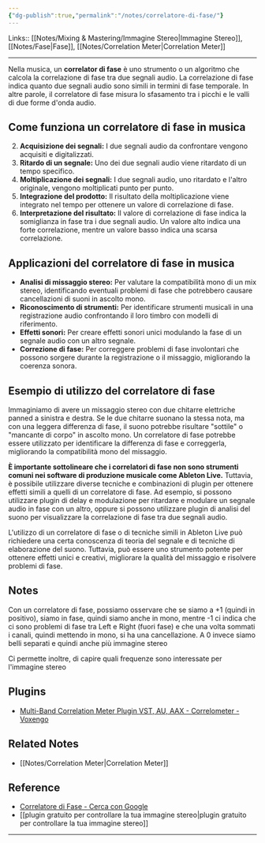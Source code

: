 ```yaml
---
{"dg-publish":true,"permalink":"/notes/correlatore-di-fase/"}
---
```


Links:: [[Notes/Mixing & Mastering/Immagine Stereo\|Immagine Stereo]], [[Notes/Fase\|Fase]], [[Notes/Correlation Meter\|Correlation Meter]]

---
Nella musica, un **correlator di fase** è uno strumento o un algoritmo che calcola la correlazione di fase tra due segnali audio. La correlazione di fase indica quanto due segnali audio sono simili in termini di fase temporale. In altre parole, il correlatore di fase misura lo sfasamento tra i picchi e le valli di due forme d'onda audio.

## Come funziona un correlatore di fase in musica

2. **Acquisizione dei segnali:** I due segnali audio da confrontare vengono acquisiti e digitalizzati.
4. **Ritardo di un segnale:** Uno dei due segnali audio viene ritardato di un tempo specifico.
6. **Moltiplicazione dei segnali:** I due segnali audio, uno ritardato e l'altro originale, vengono moltiplicati punto per punto.
8. **Integrazione del prodotto:** Il risultato della moltiplicazione viene integrato nel tempo per ottenere un valore di correlazione di fase.
10. **Interpretazione del risultato:** Il valore di correlazione di fase indica la somiglianza in fase tra i due segnali audio. Un valore alto indica una forte correlazione, mentre un valore basso indica una scarsa correlazione.

## Applicazioni del correlatore di fase in musica

- **Analisi di missaggio stereo:** Per valutare la compatibilità mono di un mix stereo, identificando eventuali problemi di fase che potrebbero causare cancellazioni di suoni in ascolto mono.
- **Riconoscimento di strumenti:** Per identificare strumenti musicali in una registrazione audio confrontando il loro timbro con modelli di riferimento.
- **Effetti sonori:** Per creare effetti sonori unici modulando la fase di un segnale audio con un altro segnale.
- **Correzione di fase:** Per correggere problemi di fase involontari che possono sorgere durante la registrazione o il missaggio, migliorando la coerenza sonora.

## Esempio di utilizzo del correlatore di fase

Immaginiamo di avere un missaggio stereo con due chitarre elettriche panned a sinistra e destra. Se le due chitarre suonano la stessa nota, ma con una leggera differenza di fase, il suono potrebbe risultare "sottile" o "mancante di corpo" in ascolto mono. Un correlatore di fase potrebbe essere utilizzato per identificare la differenza di fase e correggerla, migliorando la compatibilità mono del missaggio.

**È importante sottolineare che i correlatori di fase non sono strumenti comuni nei software di produzione musicale come Ableton Live.** Tuttavia, è possibile utilizzare diverse tecniche e combinazioni di plugin per ottenere effetti simili a quelli di un correlatore di fase. Ad esempio, si possono utilizzare plugin di delay e modulazione per ritardare e modulare un segnale audio in fase con un altro, oppure si possono utilizzare plugin di analisi del suono per visualizzare la correlazione di fase tra due segnali audio.

L'utilizzo di un correlatore di fase o di tecniche simili in Ableton Live può richiedere una certa conoscenza di teoria del segnale e di tecniche di elaborazione del suono. Tuttavia, può essere uno strumento potente per ottenere effetti unici e creativi, migliorare la qualità del missaggio e risolvere problemi di fase.

## Notes

Con un correlatore di fase, possiamo osservare che se siamo a +1 (quindi in positivo), siamo in fase, quindi siamo anche in mono, mentre -1 ci indica che ci sono problemi di fase tra Left e Right (fuori fase) e che una volta sommati i canali, quindi mettendo in mono, si ha una cancellazione. A 0 invece siamo belli separati e quindi anche più immagine stereo 

Ci permette inoltre, di capire quali frequenze sono interessate per l'immagine stereo



## Plugins

- [Multi-Band Correlation Meter Plugin VST, AU, AAX - Correlometer - Voxengo](https://www.voxengo.com/product/correlometer/)


## Related Notes

- [[Notes/Correlation Meter\|Correlation Meter]]


## Reference

- [Correlatore di Fase - Cerca con Google](https://www.google.com/search?q=Correlatore+di+Fase&oq=Correlatore+di+Fase&aqs=edge..69i57j0i512j0i15i22i30.1308j0j9&sourceid=chrome&ie=UTF-8)
- [[plugin gratuito per controllare la tua immagine stereo\|plugin gratuito per controllare la tua immagine stereo]]




---
